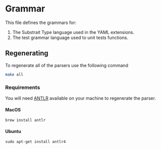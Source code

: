 # Grammar
This file defines the grammars for:
1. The Substrait Type language used in the YAML extensions.
2. The test grammar language used to unit tests functions.

## Regenerating
To regenerate all of the parsers use the following command
```sh
make all
```

### Requirements
You will need [ANTLR](https://www.antlr.org/index.html) available on your machine to regenerate the parser.

#### MacOS
```
brew install antlr
```

#### Ubuntu
```
sudo apt-get install antlr4
```